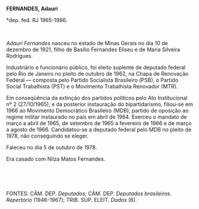 **FERNANDES, Adauri**

\*dep. fed. RJ 1965-1966.

 

*Adauri Fernandes* nasceu no estado de Minas Gerais no dia 10 de
dezembro de 1921, filho de Basílio Fernandes Eliseu e de Maria Silveira
Rodrigues.

Industriário e funcionário público, foi eleito suplente de deputado
federal pelo Rio de Janeiro no pleito de outubro de 1962, na Chapa de
Renovação Federal — composta pelo Partido Socialista Brasileiro (PSB), o
Partido Social Trabalhista (PST) e o Movimento Trabalhista Renovador
(MTR).

Em conseqüência da extinção dos partidos políticos pelo Ato
Institucional nº 2 (27/10/1965), e da posterior instauração do
bipartidarismo, filiou-se em 1966 ao Movimento Democrático Brasileiro
(MDB), partido de oposição ao regime militar instaurado no país em abril
de 1964. Exerceu o mandato de março a abril de 1965, de setembro de 1965
a fevereiro de 1966 e de março a agosto de 1966. Candidatou-se a
deputado federal pelo MDB no pleito de 1978, não conseguindo se eleger.

Faleceu no dia 5 de outubro de 1978.

Era casado com Nilza Matos Fernandes.

 

 

FONTES: CÂM. DEP. *Deputados*; CÂM. DEP. *Deputados brasileiros.
Repertório* (1946-1967); TRIB. SUP. ELEIT. *Dados* (6).

 
